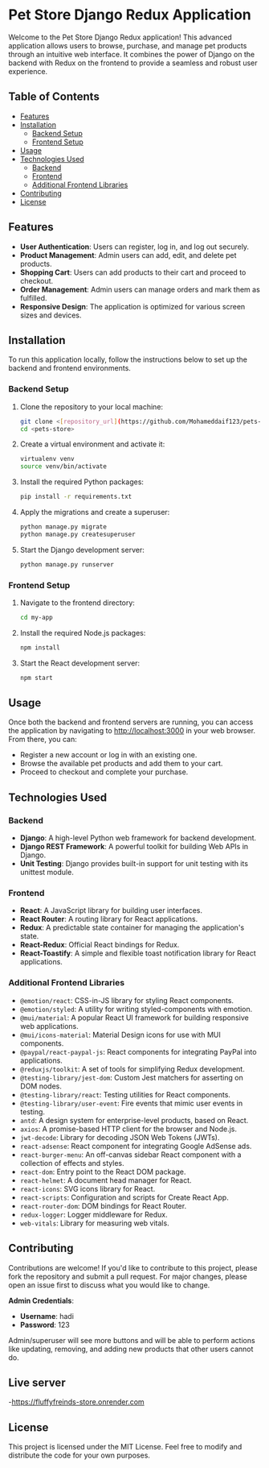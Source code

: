 # Pet Store Django Redux Application

Welcome to the Pet Store Django Redux application! This advanced application allows users to browse, purchase, and manage pet products through an intuitive web interface. It combines the power of Django on the backend with Redux on the frontend to provide a seamless and robust user experience.

## Table of Contents
- [Features](#features)
- [Installation](#installation)
  - [Backend Setup](#backend-setup)
  - [Frontend Setup](#frontend-setup)
- [Usage](#usage)
- [Technologies Used](#technologies-used)
  - [Backend](#backend)
  - [Frontend](#frontend)
  - [Additional Frontend Libraries](#additional-frontend-libraries)
- [Contributing](#contributing)
- [License](#license)

## Features
- **User Authentication**: Users can register, log in, and log out securely.
- **Product Management**: Admin users can add, edit, and delete pet products.
- **Shopping Cart**: Users can add products to their cart and proceed to checkout.
- **Order Management**: Admin users can manage orders and mark them as fulfilled.
- **Responsive Design**: The application is optimized for various screen sizes and devices.

## Installation

To run this application locally, follow the instructions below to set up the backend and frontend environments.

### Backend Setup

1. Clone the repository to your local machine:
    ```bash
    git clone <[repository_url](https://github.com/Mohameddaif123/pets-store)>
    cd <pets-store>
    ```
2. Create a virtual environment and activate it:
    ```bash
    virtualenv venv
    source venv/bin/activate
    ```
3. Install the required Python packages:
    ```bash
    pip install -r requirements.txt
    ```
4. Apply the migrations and create a superuser:
    ```bash
    python manage.py migrate
    python manage.py createsuperuser
    ```
5. Start the Django development server:
    ```bash
    python manage.py runserver
    ```

### Frontend Setup

1. Navigate to the frontend directory:
    ```bash
    cd my-app
    ```
2. Install the required Node.js packages:
    ```bash
    npm install
    ```
3. Start the React development server:
    ```bash
    npm start
    ```

## Usage

Once both the backend and frontend servers are running, you can access the application by navigating to [http://localhost:3000](http://localhost:3000) in your web browser. From there, you can:
- Register a new account or log in with an existing one.
- Browse the available pet products and add them to your cart.
- Proceed to checkout and complete your purchase.

## Technologies Used

### Backend
- **Django**: A high-level Python web framework for backend development.
- **Django REST Framework**: A powerful toolkit for building Web APIs in Django.
- **Unit Testing**: Django provides built-in support for unit testing with its unittest module.

### Frontend
- **React**: A JavaScript library for building user interfaces.
- **React Router**: A routing library for React applications.
- **Redux**: A predictable state container for managing the application's state.
- **React-Redux**: Official React bindings for Redux.
- **React-Toastify**: A simple and flexible toast notification library for React applications.

### Additional Frontend Libraries
- `@emotion/react`: CSS-in-JS library for styling React components.
- `@emotion/styled`: A utility for writing styled-components with emotion.
- `@mui/material`: A popular React UI framework for building responsive web applications.
- `@mui/icons-material`: Material Design icons for use with MUI components.
- `@paypal/react-paypal-js`: React components for integrating PayPal into applications.
- `@reduxjs/toolkit`: A set of tools for simplifying Redux development.
- `@testing-library/jest-dom`: Custom Jest matchers for asserting on DOM nodes.
- `@testing-library/react`: Testing utilities for React components.
- `@testing-library/user-event`: Fire events that mimic user events in testing.
- `antd`: A design system for enterprise-level products, based on React.
- `axios`: A promise-based HTTP client for the browser and Node.js.
- `jwt-decode`: Library for decoding JSON Web Tokens (JWTs).
- `react-adsense`: React component for integrating Google AdSense ads.
- `react-burger-menu`: An off-canvas sidebar React component with a collection of effects and styles.
- `react-dom`: Entry point to the React DOM package.
- `react-helmet`: A document head manager for React.
- `react-icons`: SVG icons library for React.
- `react-scripts`: Configuration and scripts for Create React App.
- `react-router-dom`: DOM bindings for React Router.
- `redux-logger`: Logger middleware for Redux.
- `web-vitals`: Library for measuring web vitals.

## Contributing

Contributions are welcome! If you'd like to contribute to this project, please fork the repository and submit a pull request. For major changes, please open an issue first to discuss what you would like to change.

**Admin Credentials**:
- **Username**: hadi
- **Password**: 123

Admin/superuser will see more buttons and will be able to perform actions like updating, removing, and adding new products that other users cannot do.

## Live server
-https://fluffyfreinds-store.onrender.com

## License

This project is licensed under the MIT License. Feel free to modify and distribute the code for your own purposes.

